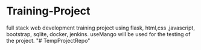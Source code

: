 # Training-Project

full stack web development training project using flask, html,css ,javascript, bootstrap, sqlite, docker, jenkins.
useMango will be used for the testing of the project.
"# TempProjectRepo" 
